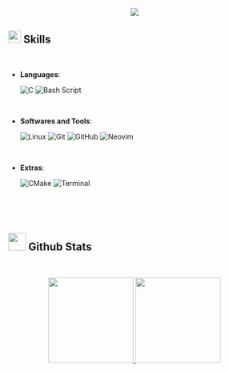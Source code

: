 <p align="center">
  <!-- Typing SVG by DenverCoder1 - https://github.com/DenverCoder1/readme-typing-svg -->
  <a href="https://github.com/DenverCoder1/readme-typing-svg">
    <img src="https://readme-typing-svg.demolab.com/?lines=Low-level+programmer;I+do+hard+things+until+they+become+easy;&font=JetBrainMono%20Code&center=true&width=600&height=45&color=98c379&vCenter=true&pause=1000&size=22" /></a>
</p>


## <img src="https://media2.giphy.com/media/QssGEmpkyEOhBCb7e1/giphy.gif?cid=ecf05e47a0n3gi1bfqntqmob8g9aid1oyj2wr3ds3mg700bl&rid=giphy.gif" width ="25"><b> Skills </b>
<br>

<p align="center">
  
- **Languages**:
    
    ![C](https://img.shields.io/badge/C%20-%232370ED.svg?style=for-the-badge&logo=c&logoColor=white)
    ![Bash Script](https://img.shields.io/badge/bash_script-%23121011.svg?style=for-the-badge&logo=gnu-bash&logoColor=white)

<br>

- **Softwares and Tools**:

    ![Linux](https://img.shields.io/badge/Linux-FCC624?style=for-the-badge&logo=linux&logoColor=black) 
    ![Git](https://img.shields.io/badge/git-%23F05033.svg?style=for-the-badge&logo=git&logoColor=white)
    ![GitHub](https://img.shields.io/badge/github-%23121011.svg?style=for-the-badge&logo=github&logoColor=white)
    ![Neovim](https://img.shields.io/badge/Neovim-57A143?logo=neovim&logoColor=white&style=for-the-badge)
<br>

- **Extras**:

    ![CMake](https://img.shields.io/badge/CMake-%23008FBA.svg?style=for-the-badge&logo=cmake&logoColor=white)
    ![Terminal](https://img.shields.io/badge/Terminal-%23054020?style=for-the-badge&logo=gnu-bash&logoColor=white)

  <br>

</p>

<br/>

## <img src="https://media.giphy.com/media/iY8CRBdQXODJSCERIr/giphy.gif" width="35"><b> Github Stats </b>
<br/>

<p align="center">
<a href="https://github.com/NamSaga">
  <img height="170em" src="https://github-readme-stats-eight-theta.vercel.app/api?username=NamSaga&show_icons=true&theme=onedark&include_all_commits=false&count_private=true"/>
  <img height="170em" src="https://github-readme-stats-eight-theta.vercel.app/api/top-langs/?username=NamSaga&layout=compact&langs_count=8&theme=onedark"/>
</a>
</p>
